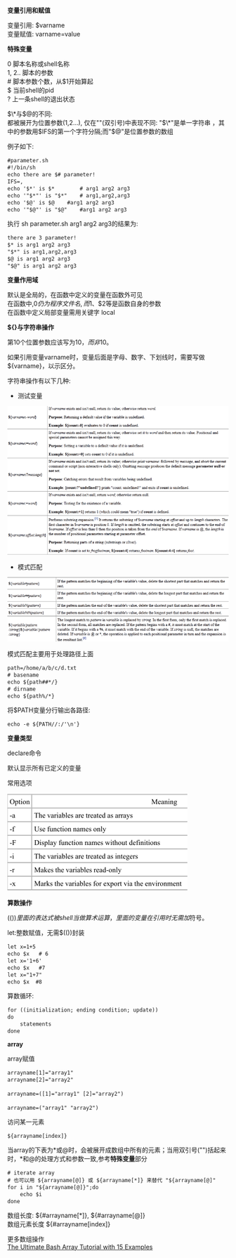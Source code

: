 **变量引用和赋值**

变量引用: $varname  
变量赋值: varname=value


**特殊变量**

0  脚本名称或shell名称   
1, 2..    脚本的参数  
\#  脚本参数个数，从$1开始算起   
$  当前shell的pid  
?  上一条shell的退出状态

$\*与$@的不同:   
都被展开为位置参数($1,$2...), 仅在""(双引号)中表现不同:
"$\*"是单一字符串 ，其中的参数用$IFS的第一个字符分隔;而"$@"是位置参数的数组

例子如下:

```
#parameter.sh
#!/bin/sh
echo there are $# parameter!
IFS=,
echo '$*' is $*        # arg1 arg2 arg3
echo '"$*"' is "$*"    # arg1,arg2,arg3
echo '$@' is $@    #arg1 arg2 arg3
echo '"$@"' is "$@"    #arg1 arg2 arg3
```

执行 sh parameter.sh arg1 arg2 arg3的结果为:  

```
there are 3 parameter!
$* is arg1 arg2 arg3
"$*" is arg1,arg2,arg3
$@ is arg1 arg2 arg3
"$@" is arg1 arg2 arg3
```


**变量作用域**

默认是全局的，在函数中定义的变量在函数外可见  
在函数中,$0仍为程序文件名,而$1、$2等是函数自身的参数   
在函数中定义局部变量需用关键字 local   

**${}与字符串操作**

第10个位置参数应该写为${10}，而非$10。   

如果引用变量varname时，变量后面是字母、数字、下划线时，需要写做${varname}，以示区分。

字符串操作有以下几种:

+   测试变量

![](https://github.com/zhoufeng1989/notes/blob/master/bash/images/test-variable.jpg)

+   模式匹配

![](https://github.com/zhoufeng1989/notes/blob/master/bash/images/pattern-matched.jpg)

模式匹配主要用于处理路径上面

```
path=/home/a/b/c/d.txt
# basename
echo ${path##*/}
# dirname
echo ${path%/*}
```

将$PATH变量分行输出各路径:

```
echo -e ${PATH//:/'\n'}
```

**变量类型**

declare命令

默认显示所有已定义的变量

常用选项

![](https://github.com/zhoufeng1989/notes/blob/master/bash/images/declare.jpg)

**算数操作**

$(( ))里面的表达式被shell当做算术运算，里面的变量在引用时无需加$符号。

let:整数赋值，无需$(())封装

```
let x=1+5
echo $x   # 6
let x='1+6'
echo $x   #7
let x="1+7"
echo $x  #8
```

算数循环:

```
for ((initialization; ending condition; update))
do
    statements
done
```

**array**

array赋值

```
arrayname[1]="array1"
arrayname[2]="array2"

arrayname=([1]="array1" [2]="array2")

arrayname=("array1" "array2")
```

访问某一元素

```
${arrayname[index]}
```

当array的下表为\*或@时，会被展开成数组中所有的元素；当用双引号("")括起来时，\*和@的处理方式和参数一致,参考**特殊变量**部分

```
# iterate array
# 也可以用 ${arrayname[@]} 或 ${arrayname[*]} 来替代 "${arrayname[@]"
for i in "${arrayname[@]}";do
    echo $i
done
```

数组长度: ${#arrayname[*]}, ${#arrayname[@]}    
数组元素长度 ${#arrayname[index]}

更多数组操作    
[The Ultimate Bash Array Tutorial with 15 Examples](http://www.thegeekstuff.com/2010/06/bash-array-tutorial/)
